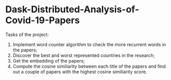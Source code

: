 # Dask-Distributed-Analysis-of-Covid-19-Papers
Tasks of the project:
1. Implement word counter algorithm to check the more recurrent words in the papers;
2. Discover the best and worst represented countries in the research;
3. Get the embedding of the papers;
4. Compute the cosine similiarity between each title of the papers and find out a couple of papers with the highest cosine similiarity score.
